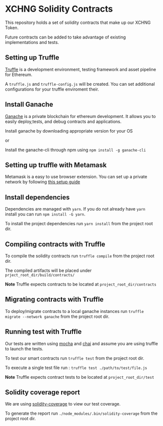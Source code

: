 # XCHNG Solidity Contracts 

This repository holds a set of solidity contracts that make up our XCHNG Token.  

Future contracts can be added to take advantage of existing implementations and tests. 

## Setting up Truffle 

[Truffle](http://truffleframework.com/docs/) is a development environment, testing framework and asset pipeline for Ethereum. 

A `truffle.js` and `truffle-config.js` will be created. You can set additional configurations for your truffle enviroment their. 

## Install Ganache 

[Ganache](http://truffleframework.com/ganache/) is a private blockchain for ethereum development. It allows you to easily deploy,tests, and debug contracts and applications. 

Install ganache by downloading appropriate version for your OS 

or 

Install the ganache-cli through npm using `npm install -g ganache-cli`

## Setting up truffle with Metamask

Metamask is a easy to use browser extension. You can set up a private network by following [this setup guide](http://truffleframework.com/docs/advanced/truffle-with-metamask)

## Install dependencies

Dependencies are managed with `yarn`. If you do not already have `yarn` install you can run `npm install -G yarn`. 

To install the project dependencies run `yarn install` from the project root dir. 

## Compiling contracts with Truffle 

To compile the solidity contracts run `truffle compile` from the project root dir. 

The compiled artifacts will be placed under `prject_root_dir/build/contracts/`

**Note** Truffle expects contracts to be located at `project_root_dir/contracts`

## Migrating contracts with Truffle 

To deploy/migrate contracts to a local ganache instances run `truffle migrate --network ganache` from the project root dir. 

## Running test with Truffle 

Our tests are written using [mocha](https://github.com/mochajs/mocha) and [chai](https://github.com/chaijs/chai) and assume you are using truffle to launch the tests. 

To test our smart contracts run `truffle test` from the project root dir. 

To execute a single test file run : `truffle test ./path/to/test/file.js`

**Note** Truffle expects contract tests to be located at `project_root_dir/test`

## Solidity coverage report 

We are using [solidity-coverage](https://github.com/sc-forks/solidity-coverage) to view our test coverage. 

To generate the report run `./node_modules/.bin/solidity-coverage` from the project root dir. 








